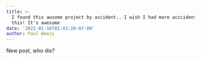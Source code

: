 ```yaml
---
title: >-
  I found this awsome project by accident.. I wish I had more acccidents like
  this! It's awesome
date: '2022-01-16T01:43:20-07:00'
author: Paul Weezy
---
```

New post, who dis?